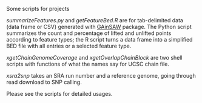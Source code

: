 Some scripts for projects

_summarizeFeatures.py_ and _getFeatureBed.R_ are for tab-delimited data (data frame or CSV) generated with [GAinSAW](https://github.com/BrendelGroup/GAinSAW) package. The Python script summarizes the count and percentage of lifted and unlifted points according to feature types; the R script turns a data frame into a simplified BED file with all entries or a selected feature type. 

_xgetChainGenomeCoverage_ and _xgetOverlapChainBlock_ are two shell scripts with functions of what the names say for UCSC chain file.

_xsra2snp_ takes an SRA run number and a reference genome, going through read download to SNP calling.

Please see the scripts for detailed usages.
